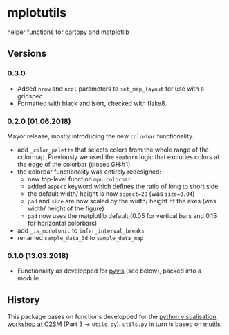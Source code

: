 # mplotutils

helper functions for cartopy and matplotlib


## Versions

### 0.3.0

 * Added ``nrow`` and ``ncol`` parameters to ``set_map_layout`` for use with a
   gridspec.
 * Formatted with black and isort, checked with flake8.


### 0.2.0 (01.06.2018)

Mayor release, mostly introducing the new `colorbar` functionality.

 * add `_color_palette` that selects colors from the whole range of the colormap. Previously we used the `seaborn` logic that excludes colors at the edge of the colorbar (closes GH:#1).
 * the colorbar functionality was entirely redesigned:
   * new top-level function `mpu.colorbar`
   * added `aspect` keyword which defines the ratio of long to short side
   * the default width/ height is now `aspect=20` (was `size=0.04`)
   * `pad` and `size` are now scaled by the width/ height of the axes (was width/ height of the figure)
   * `pad` now uses the matplotlib default (0.05 for vertical bars and 0.15 for horizontal colorbars)
 * add `_is_monotonic` to `infer_interval_breaks`
 * renamed `sample_data_3d` to `sample_data_map`

### 0.1.0 (13.03.2018)

 * Functionality as developped for [pyvis](https://github.com/C2SM/pyvis/) (see below), packed into a module.


## History

This package bases on functions developped for the [python visualisation workshop at C2SM](https://github.com/C2SM/pyvis/) (Part 3 -> `utils.py`).
`utils.py` in turn is based on [mutils](https://github.com/mathause/mutils). 
